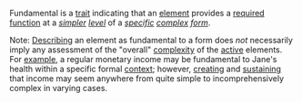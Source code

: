 Fundamental is a [trait](https://github.com/gcassel/Modular-Organization-Terminology/blob/master/terms/trait.md) indicating that an [element](https://github.com/gcassel/Modular-Organization-Terminology/blob/master/terms/element.md) provides a [required](https://github.com/gcassel/Modular-Organization-Terminology/blob/master/terms/requirement.md) [function](https://github.com/gcassel/Modular-Organization-Terminology/blob/master/terms/function.md) at a *[simpler](https://github.com/gcassel/Modular-Organization-Terminology/blob/master/terms/simplicity.md) [level](https://github.com/gcassel/Modular-Organization-Terminology/blob/master/terms/level.md)* of a *[specific](https://github.com/gcassel/Modular-Organization-Terminology/blob/master/terms/specific.md) [complex](https://github.com/gcassel/Modular-Organization-Terminology/blob/master/terms/complex.md) [form](https://github.com/gcassel/Modular-Organization-Terminology/blob/master/terms/form.md)*.

Note: [Describing](https://github.com/gcassel/Modular-Organization-Terminology/blob/master/terms/description.md) an element as fundamental to a form does *not* necessarily imply any assessment of the "overall" [complexity](https://github.com/gcassel/Modular-Organization-Terminology/blob/master/terms/complexity.md) of the [active](https://github.com/gcassel/Modular-Organization-Terminology/blob/master/terms/active.md) elements.  For [example](https://github.com/gcassel/Modular-Organization-Terminology/blob/master/terms/element.md), a regular monetary income may be fundamental to Jane's health within a specific formal [context](https://github.com/gcassel/Modular-Organization-Terminology/blob/master/terms/context.md); however, [creating](https://github.com/gcassel/Modular-Organization-Terminology/blob/master/terms/creation.md) and [sustaining](https://github.com/gcassel/Modular-Organization-Terminology/blob/master/terms/sustain.md) that income may seem anywhere from quite simple to incomprehensively complex in varying cases.
